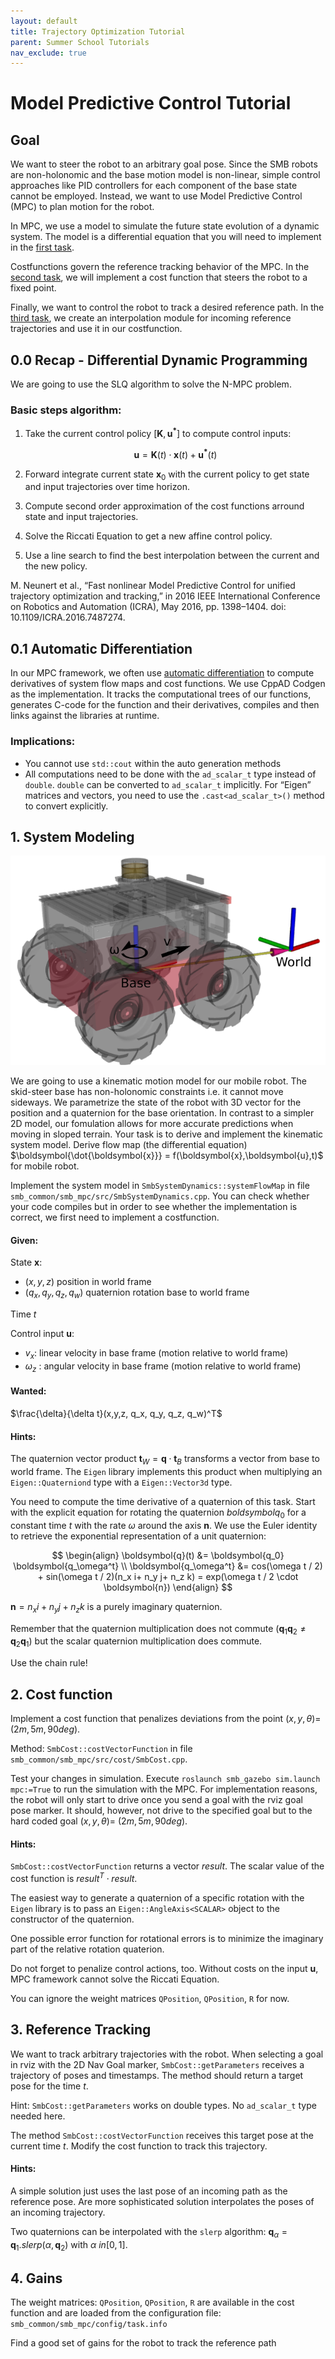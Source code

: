 ```yaml
---
layout: default
title: Trajectory Optimization Tutorial
parent: Summer School Tutorials
nav_exclude: true
---
```


# Model Predictive Control Tutorial

## Goal
We want to steer the robot to an arbitrary goal pose. Since the SMB robots are non-holonomic and the base motion model is non-linear, simple control approaches like PID controllers for each component of the base state cannot be employed. Instead, we want to use Model Predictive Control (MPC) to plan motion for the robot.

In MPC, we use a model to simulate the future state evolution of a dynamic system. The model is a differential equation that you will need to implement in the [first task](#1-system-modeling).

Costfunctions govern the reference tracking behavior of the MPC. In the [second task](#2-cost-function), we will implement a cost function that steers the robot to a fixed point.

Finally, we want to control the robot to track a desired reference path. In the [third task](#3-reference-tracking), we create an interpolation module for incoming reference trajectories and use it in our costfunction.

## 0.0 Recap - Differential Dynamic Programming

We are going to use the SLQ algorithm to solve the N-MPC problem.

### Basic steps algorithm:
1. Take the current control policy $[\boldsymbol{K}, \boldsymbol{u^*}]$ to compute control inputs:

    $$\boldsymbol{u}= \boldsymbol{K}(t) \cdot \boldsymbol{x}(t) + \boldsymbol{u^*}(t)$$

2. Forward integrate current state $\boldsymbol{x}_0$ with the current policy to get state and input trajectories over time horizon.
3. Compute second order approximation of the cost functions arround state and input trajectories.
4. Solve the Riccati Equation to get a new affine control policy.
5. Use a line search to find the best interpolation between the current and the new policy.


M. Neunert et al., “Fast nonlinear Model Predictive Control for unified trajectory optimization and tracking,” in 2016 IEEE International Conference on Robotics and Automation (ICRA), May 2016, pp. 1398–1404. doi: 10.1109/ICRA.2016.7487274.


## 0.1 Automatic Differentiation

In our MPC framework, we often use [automatic differentiation](https://en.wikipedia.org/wiki/Automatic_differentiation) to compute derivatives of system flow maps and cost functions.
We use CppAD Codgen as the implementation. It tracks the computational trees of our functions, generates C-code for the function and their derivatives, compiles and then links against the libraries at runtime.
### Implications:
- You cannot use `std::cout` within the auto generation methods
- All computations need to be done with the `ad_scalar_t` type instead of `double`.
  `double` can be converted to `ad_scalar_t` implicitly.
  For “Eigen” matrices and vectors, you need to use the `.cast<ad_scalar_t>()` method to convert explicitly.



## 1. System Modeling
![Image of the SMB](mpc_tutorial_smb.png)

We are going to use a kinematic motion model for our mobile robot. The skid-steer base has non-holonomic constraints i.e. it cannot move sideways. We parametrize the state of the robot with 3D vector for the position and a quaternion for the base orientation. In contrast to a simpler 2D model, our fomulation allows for more accurate predictions when moving in sloped terrain.
Your task is to derive and implement the kinematic system model.
Derive flow map (the differential equation) $\boldsymbol{\dot{\boldsymbol{x}}} = f(\boldsymbol{x},\boldsymbol{u},t)$ for mobile robot.

Implement the system model in `SmbSystemDynamics::systemFlowMap` in file `smb_common/smb_mpc/src/SmbSystemDynamics.cpp`.
You can check whether your code compiles but in order to see whether the implementation is correct, we first need to implement a costfunction.

#### Given:

State $\boldsymbol{x}$:
- $(x,y,z)$ position in world frame
- $(q_x, q_y, q_z, q_w)$ quaternion rotation base to world frame

Time $t$

Control input $\boldsymbol{u}$:
- $v_x$: linear velocity in base frame (motion relative to world frame)
- $\omega_z$ : angular velocity in base frame (motion relative to world frame)

#### Wanted:
$\frac{\delta}{\delta t}(x,y,z, q_x, q_y, q_z, q_w)^T$

#### Hints:
The quaternion vector product $\boldsymbol{t}_W = \boldsymbol{q} \cdot \boldsymbol{t}_B$ transforms a vector from base to world frame. The `Eigen` library implements this product when multiplying an `Eigen::Quaterniond` type with a `Eigen::Vector3d` type.

You need to compute the time derivative of a quaternion of this task.
Start with the explicit equation for rotating the quaternion $boldsymbol{q_0}$ for a constant time $t$ with the rate $\omega$ around the axis $\boldsymbol{n}$. We use the Euler identity to retrieve the exponential representation of a unit quaternion:

$$
\begin{align}
\boldsymbol{q}(t) &= \boldsymbol{q_0} \boldsymbol{q_\omega^t} \\
\boldsymbol{q_\omega^t} &= cos(\omega t / 2) + sin(\omega t / 2)(n_x i+ n_y j+ n_z k) = exp(\omega t / 2 \cdot \boldsymbol{n})
\end{align}
$$

$\boldsymbol{n} = n_x i+ n_y j+ n_z k$ is a purely imaginary quaternion.

Remember that the quaternion multiplication does not commute ($\boldsymbol{q}_1\boldsymbol{q}_2 \neq \boldsymbol{q}_2\boldsymbol{q}_1$) but the scalar quaternion multiplication does commute.

Use the chain rule!
## 2. Cost function

Implement a cost function that penalizes deviations from the point $(x,y,\theta)$= $(2m, 5m, 90deg)$.

Method: `SmbCost::costVectorFunction` in file `smb_common/smb_mpc/src/cost/SmbCost.cpp`.

Test your changes in simulation. Execute `roslaunch smb_gazebo sim.launch mpc:=True` to run the simulation with the MPC. For implementation reasons, the robot will only start to drive once you send a goal with the rviz goal pose marker. It should, however, not drive to the specified goal but to the hard coded goal $(x,y,\theta)$= $(2m, 5m, 90deg)$.

#### Hints:
`SmbCost::costVectorFunction` returns a vector $result$.
The scalar value of the cost function is $result^T \cdot result$.

The easiest way to generate a quaternion of a specific rotation with the `Eigen` library is to pass an `Eigen::AngleAxis<SCALAR>` object to the constructor of the quaternion. 

One possible error function for rotational errors is to minimize the imaginary part of the relative rotation quaterion.

Do not forget to penalize control actions, too. Without costs on the input $\boldsymbol{u}$, MPC framework cannot solve the Riccati Equation.

You can ignore the weight matrices `QPosition`, `QPosition`, `R` for now.

## 3. Reference Tracking

We want to track arbitrary trajectories with the robot.
When selecting a goal in  rviz with the 2D Nav Goal marker, `SmbCost::getParameters` receives a trajectory of poses and timestamps.
The method should return a target pose for the time $t$.

Hint: `SmbCost::getParameters` works on double types. No `ad_scalar_t` type needed here.

The method `SmbCost::costVectorFunction` receives this target pose at the current time $t$. Modify the cost function to track this trajectory.

#### Hints:

A simple solution just uses the last pose of an incoming path as the reference pose. Are more sophisticated solution interpolates the poses of an incoming trajectory.

Two quaternions can be interpolated with the `slerp` algorithm: $\boldsymbol{q}_\alpha = \boldsymbol{q}_1.slerp(\alpha, \boldsymbol{q}_2)$ with $\alpha \ in [0, 1]$.

## 4. Gains

The weight matrices: `QPosition`, `QPosition`, `R` are available in the cost function and are loaded from the configuration file:
`smb_common/smb_mpc/config/task.info`

Find a good set of gains for the robot to track the reference path

<!---
## 5. Dynamic System model (optional)

The kinematic system model assumes that the robot velocity can be changed instantaneously. Since this is not possible on physical systems there are going to be tracking errors.

A system model that takes accelerations as inputs and has the base velocity as part of the system state is more realistic since it does not allow for jumps in the velocity profiles.

Checkout the branch `mpc_tutorial/dynamic_model`

Implement a dynamic system model and a costfunction for tracking trajectories.
`smb_common/smb_mpc/src/SmbSystemDynamics.cpp`
`smb_common/smb_mpc/src/cost/SmbCost.cpp`
--->

